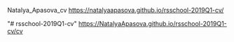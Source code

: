 Natalya_Apasova_cv
https://natalyaapasova.github.io/rsschool-2019Q1-cv/

"# rsschool-2019Q1-cv" 
 https://NatalyaApasova.github.io/rsschool-2019Q1-cv/cv
